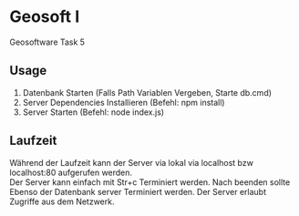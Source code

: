 # Geosoft I 

Geosoftware Task 5 

## Usage

1. Datenbank Starten (Falls Path Variablen Vergeben,  Starte db.cmd)
2. Server Dependencies Installieren (Befehl: npm install)
3. Server Starten (Befehl:  node index.js)

## Laufzeit
Während der  Laufzeit kann der Server via lokal via localhost bzw localhost:80 aufgerufen werden. <br>
Der Server kann einfach mit Str+c Terminiert werden. Nach beenden sollte Ebenso der Datenbank server Terminiert werden.
Der Server erlaubt Zugriffe aus dem Netzwerk.